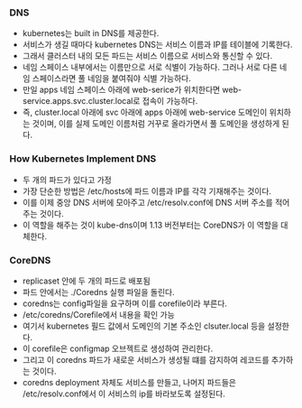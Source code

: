 ### DNS
- kubernetes는 built in DNS를 제공한다.
- 서비스가 생길 때마다 kubernetes DNS는 서비스 이름과 IP를 테이블에 기록한다.
- 그래서 클러스터 내의 모든 파드는 서비스 이름으로 서비스와 통신할 수 있다.
- 네임 스페이스 내부에서는 이름만으로 서로 식별이 가능하다. 그러나 서로 다른 네임 스페이스라면 풀 네임을 붙여줘야 식별 가능하다.
- 만일 apps 네임 스페이스 아래에 web-serice가 위치한다면 web-service.apps.svc.cluster.local로 접속이 가능하다.
- 즉, cluster.local 아래에 svc 아래에 apps 아래에 web-service 도메인이 위치하는 것이며, 이를 실제 도메인 이름처럼 거꾸로 올라가면서 풀 도메인을 생성하게 된다.

### How Kubernetes Implement DNS
- 두 개의 파드가 있다고 가정
- 가장 단순한 방법은 /etc/hosts에 파드 이름과 IP를 각각 기재해주는 것이다.
- 이를 이제 중앙 DNS 서버에 모아주고 /etc/resolv.conf에 DNS 서버 주소를 적어주는 것이다.
- 이 역할을 해주는 것이 kube-dns이며 1.13 버전부터는 CoreDNS가 이 역할을 대체한다.

### CoreDNS
- replicaset 안에 두 개의 파드로 배포됨
- 파드 안에서는 ./Coredns 실행 파일을 돌린다.
- coredns는 config파일을 요구하며 이를 corefile이라 부른다.
- /etc/coredns/Corefile에서 내용을 확인 가능
- 여기서 kubernetes 필드 값에서 도메인의 기본 주소인 clsuter.local 등을 설정한다.
- 이 corefile은 configmap 오브젝트로 생성하여 관리한다.
- 그리고 이 coredns 파드가 새로운 서비스가 생성될 떄를 감지하여 레코드를 추가하는 것이다.
- coredns deployment 자체도 서비스를 만들고, 나머지 파드들은 /etc/resolv.conf에서 이 서비스의 ip를 바라보도록 설정된다.
